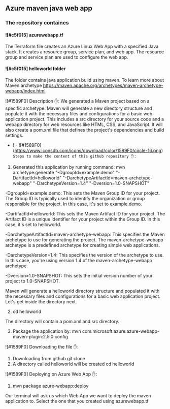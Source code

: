 ## Azure maven java web app

### The repository containes

#### ![#c5f015] azurewebapp.tf
The Terraform file creates an Azure Linux Web App with a specified Java stack. It creates a resource group, service plan, and web app. The resource group and service plan are used to configure the web app. 


#### ![#c5f015] helloworld folder
The folder contains java application build using maven.
To learn more about Maven archetype https://maven.apache.org/archetypes/maven-archetype-webapp/index.html

![#1589F0] Description ✋:
We generated a Maven project based on a specific archetype. 
Maven will generate a new directory structure and populate it with the necessary files and configurations for a basic web application project. This includes a src directory for your source code and a webapp directory for web resources like HTML, CSS, and JavaScript. It will also create a pom.xml file that defines the project's dependencies and build settings.

- ! - ![#1589F0] (https://www.iconsdb.com/icons/download/color/1589F0/circle-16.png) `Steps to make the content of this github repository ✋:`
1. Generated this application by running command:
mvn archetype:generate "-DgroupId=example.demo" "-DartifactId=helloworld" "-DarchetypeArtifactId=maven-archetype-webapp" "-DarchetypeVersion=1.4" "-Dversion=1.0-SNAPSHOT"

-DgroupId=example.demo: This sets the Maven Group ID for your project. The Group ID is typically used to identify the organization or group responsible for the project. In this case, it's set to example.demo.

-DartifactId=helloworld: This sets the Maven Artifact ID for your project. The Artifact ID is a unique identifier for your project within the Group ID. In this case, it's set to helloworld.

-DarchetypeArtifactId=maven-archetype-webapp: This specifies the Maven archetype to use for generating the project. The maven-archetype-webapp archetype is a predefined archetype for creating simple web applications.

-DarchetypeVersion=1.4: This specifies the version of the archetype to use. In this case, you're using version 1.4 of the maven-archetype-webapp archetype.

-Dversion=1.0-SNAPSHOT: This sets the initial version number of your project to 1.0-SNAPSHOT.

Maven will generate a helloworld directory structure and populated it with the necessary files and configurations for a basic web application project. Let's get inside the directory next.

2. cd helloworld

The directory will contain a pom.xml and src directory.

3. Package the application by:
mvn com.microsoft.azure:azure-webapp-maven-plugin:2.5.0:config


![#1589F0] Downloading the file ✋:

1. Downloading from github
git clone  
2. A directory called helloworld will be created
cd helloworld


![#1589F0] Deploying on Azure Web App ✋:
1. mvn package azure-webapp:deploy

Our terminal will ask us which Web App we want to deploy the maven application to. Select the one that you created using azurewebapp.tf

